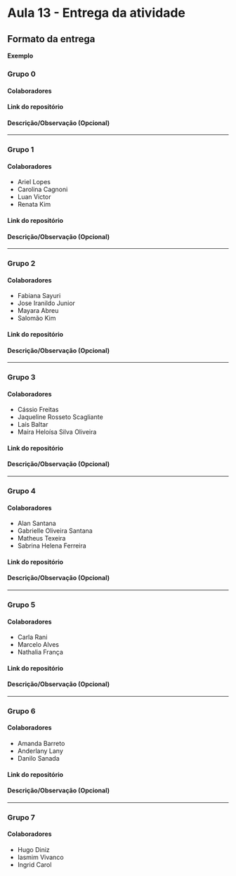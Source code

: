 # Aula 13 - Entrega da atividade

## Formato da entrega

**Exemplo**

### Grupo 0

#### Colaboradores

#### Link do repositório

#### Descrição/Observação (Opcional)

----

### Grupo 1

#### Colaboradores

- Ariel Lopes
- Carolina Cagnoni
- Luan Victor
- Renata Kim

#### Link do repositório

#### Descrição/Observação (Opcional)

----

### Grupo 2

#### Colaboradores

- Fabiana Sayuri
- Jose Iranildo Junior
- Mayara Abreu
- Salomão Kim

#### Link do repositório

#### Descrição/Observação (Opcional)

----

### Grupo 3

#### Colaboradores

- Cássio Freitas
- Jaqueline Rosseto Scagliante
- Laís Baltar
- Maíra Heloísa Silva Oliveira

#### Link do repositório

#### Descrição/Observação (Opcional)

----

### Grupo 4

#### Colaboradores

- Alan Santana
- Gabrielle Oliveira Santana
- Matheus Texeira
- Sabrina Helena Ferreira

#### Link do repositório

#### Descrição/Observação (Opcional)

----

### Grupo 5

#### Colaboradores

- Carla Rani
- Marcelo Alves
- Nathalia França

#### Link do repositório

#### Descrição/Observação (Opcional)

----

### Grupo 6

#### Colaboradores

- Amanda Barreto
- Anderlany Lany
- Danilo Sanada

#### Link do repositório

#### Descrição/Observação (Opcional)

----

### Grupo 7

#### Colaboradores

- Hugo Diniz
- Iasmim Vivanco
- Ingrid Carol